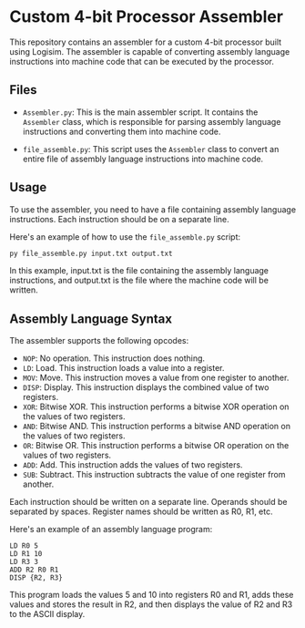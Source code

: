 # Custom 4-bit Processor Assembler

This repository contains an assembler for a custom 4-bit processor built using Logisim. The assembler is capable of converting assembly language instructions into machine code that can be executed by the processor.

## Files

- `Assembler.py`: This is the main assembler script. It contains the `Assembler` class, which is responsible for parsing assembly language instructions and converting them into machine code.

- `file_assemble.py`: This script uses the `Assembler` class to convert an entire file of assembly language instructions into machine code.

## Usage

To use the assembler, you need to have a file containing assembly language instructions. Each instruction should be on a separate line.

Here's an example of how to use the `file_assemble.py` script:

```bash
py file_assemble.py input.txt output.txt
```

In this example, input.txt is the file containing the assembly language instructions, and output.txt is the file where the machine code will be written.

## Assembly Language Syntax

The assembler supports the following opcodes:

- `NOP`: No operation. This instruction does nothing.
- `LD`: Load. This instruction loads a value into a register.
- `MOV`: Move. This instruction moves a value from one register to another.
- `DISP`: Display. This instruction displays the combined value of two registers.
- `XOR`: Bitwise XOR. This instruction performs a bitwise XOR operation on the values of two registers.
- `AND`: Bitwise AND. This instruction performs a bitwise AND operation on the values of two registers.
- `OR`: Bitwise OR. This instruction performs a bitwise OR operation on the values of two registers.
- `ADD`: Add. This instruction adds the values of two registers.
- `SUB`: Subtract. This instruction subtracts the value of one register from another.

Each instruction should be written on a separate line. Operands should be separated by spaces. Register names should be written as R0, R1, etc.

Here's an example of an assembly language program:

```
LD R0 5
LD R1 10
LD R3 3
ADD R2 R0 R1
DISP {R2, R3}
```

This program loads the values 5 and 10 into registers R0 and R1, adds these values and stores the result in R2, and then displays the value of R2 and R3 to the ASCII display.